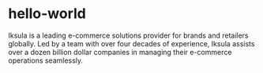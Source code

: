 # hello-world
Iksula is a leading e-commerce solutions provider for brands and retailers globally. Led by a team with over four decades of experience, Iksula assists over a dozen billion dollar companies in managing their e-commerce operations seamlessly.
